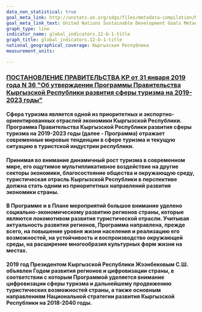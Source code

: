 ```yaml
---
data_non_statistical: true
goal_meta_link: http://unstats.un.org/sdgs/files/metadata-compilation/Metadata-Goal-12.pdf
goal_meta_link_text: United Nations Sustainable Development Goals Metadata (pdf 782kB)
graph_type: line
indicator_name: global_indicators.12-b-1-title
graph_title: global_indicators.12-b-1-title
national_geographical_coverage: Кыргызская Республика
measurement_units: 

---
```

### [ПОСТАНОВЛЕНИЕ ПРАВИТЕЛЬСТВА КР от 31 января 2019 года N 36 "Об утверждении Программы Правительства Кыргызской Республики развития сферы туризма на 2019-2023 годы"](http://base.spinform.ru/show_doc.fwx?rgn=113524)
#### Сфера туризма является одной из приоритетных и экспортно-ориентированных отраслей экономики Кыргызской Республики. Программа Правительства Кыргызской Республики развития сферы туризма на 2019-2023 годы (далее - Программа) отражает современные мировые тенденции в сфере туризма и текущую ситуацию в туристской индустрии республики.
#### Принимая во внимание динамичный рост туризма в современном мире, его ощутимое мультипликативное воздействие на другие секторы экономики, благосостояние общества и окружающую среду, туристическая отрасль Кыргызской Республики в перспективе должна стать одним из приоритетных направлений развития экономики страны.
#### В Программе и в Плане мероприятий большое внимание уделено социально-экономическому развитию регионов страны, которые являются локомотивом развития туристической отрасли. Учитывая актуальность развития регионов, Программа направлена, прежде всего, на повышение уровня жизни населения и реализацию его возможностей, на устойчивость и воспроизводство окружающей среды, на расширение многообразия культурных форм жизни на местах.
#### 2019 год Президентом Кыргызской Республики Жээнбековым С.Ш. объявлен Годом развития регионов и цифровизации страны, в соответствии с которым Программой уделяется внимание цифровизации сферы туризма и дальнейшему продвижению туристических возможностей страны, а также основным направлениям Национальной стратегии развития Кыргызской Республики на 2018-2040 годы.

